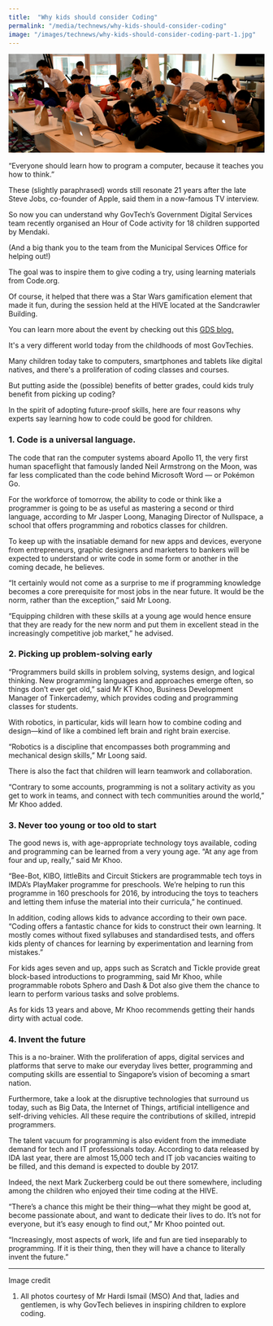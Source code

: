 ```yaml
---
title:  "Why kids should consider Coding"
permalink: "/media/technews/why-kids-should-consider-coding"
image: "/images/technews/why-kids-should-consider-coding-part-1.jpg"
---
```


![Why kids should consider Coding](/images/technews/why-kids-should-consider-coding-part-1.jpg)

“Everyone should learn how to program a computer, because it teaches you how to think.”

These (slightly paraphrased) words still resonate 21 years after the late Steve Jobs, co-founder of Apple, said them in a now-famous TV interview.

So now you can understand why GovTech’s Government Digital Services team recently organised an Hour of Code activity for 18 children supported by Mendaki.

(And a big thank you to the team from the Municipal Services Office for helping out!)

The goal was to inspire them to give coding a try, using learning materials from Code.org.

Of course, it helped that there was a Star Wars gamification element that made it fun, during the session held at the HIVE located at the Sandcrawler Building.

You can learn more about the event by checking out this [GDS blog.](https://blog.gds-gov.tech/we-taught-kids-how-to-code-heres-what-i-learned-2b59aecb8289)

It's a very different world today from the childhoods of most GovTechies.

Many children today take to  computers, smartphones and tablets like digital natives, and there's a proliferation of coding classes and courses.

But putting aside the (possible) benefits of better grades, could kids truly benefit from picking up coding?

In the spirit of adopting future-proof skills, here are four reasons why experts say learning how to code could be good for children.

### **1. Code is a universal language.**
The code that ran the computer systems aboard Apollo 11, the very first human spaceflight that famously landed Neil Armstrong on the Moon, was far less complicated than the code behind Microsoft Word — or Pokémon Go.

For the workforce of tomorrow, the ability to code or think like a programmer is going to be as useful as mastering a second or third language, according to Mr Jasper Loong, Managing Director of Nullspace, a school that offers programming and robotics classes for children.

To keep up with the insatiable demand for new apps and devices, everyone from entrepreneurs, graphic designers and marketers to bankers will be expected to understand or write code in some form or another in the coming decade, he believes.

“It certainly would not come as a surprise to me if programming knowledge becomes a core prerequisite for most jobs in the near future. It would be the norm, rather than the exception,” said Mr Loong.

“Equipping children with these skills at a young age would hence ensure that they are ready for the new norm and put them in excellent stead in the increasingly competitive job market,” he advised.

### **2. Picking up problem-solving early**
“Programmers build skills in problem solving, systems design, and logical thinking.  New programming languages and approaches emerge often, so things don’t ever get old,” said Mr KT Khoo, Business Development Manager of Tinkercademy, which provides coding and programming classes for students.

With robotics, in particular, kids will learn how to combine coding and design—kind of like a combined left brain and right brain exercise.

“Robotics is a discipline that encompasses both programming and mechanical design skills,” Mr Loong said.

There is also the fact that children will learn teamwork and collaboration.

“Contrary to some accounts, programming is not a solitary activity as you get to work in teams, and connect with tech communities around the world,” Mr Khoo added.

### **3. Never too young or too old to start**
The good news is, with age-appropriate technology toys available, coding and programming can be learned from a very young age. “At any age from four and up, really,” said Mr Khoo.

“Bee-Bot, KIBO, littleBits and Circuit Stickers are programmable tech toys in IMDA’s PlayMaker programme for preschools. We’re helping to run this programme in 160 preschools for 2016, by introducing the toys to teachers and letting them infuse the material into their curricula,” he continued.

In addition, coding allows kids to advance according to their own pace. “Coding offers a fantastic chance for kids to construct their own learning. It mostly comes without fixed syllabuses and standardised tests, and offers kids plenty of chances for learning by experimentation and learning from mistakes.”

For kids ages seven and up, apps such as Scratch and Tickle provide great block-based introductions to programming, said Mr Khoo, while programmable robots Sphero and Dash & Dot also give them the chance to learn to perform various tasks and solve problems.

As for kids 13 years and above, Mr Khoo recommends getting their hands dirty with actual code.

### **4. Invent the future**
This is a no-brainer. With the proliferation of apps, digital services and platforms that serve to make our everyday lives better, programming and computing skills are essential to Singapore’s vision of becoming a smart nation.

Furthermore, take a look at the disruptive technologies that surround us today, such as Big Data, the Internet of Things, artificial intelligence and self-driving vehicles. All these require the contributions of skilled, intrepid programmers.

The talent vacuum for programming is also evident from the immediate demand for tech and IT professionals today. According to data released by IDA last year, there are almost 15,000 tech and IT job vacancies waiting to be filled, and this demand is expected to double by 2017.

Indeed, the next Mark Zuckerberg could be out there somewhere, including among the children who enjoyed their time coding at the HIVE.

“There’s a chance this might be their thing—what they might be good at, become passionate about, and want to dedicate their lives to do. It’s not for everyone, but it’s easy enough to find out,” Mr Khoo pointed out.

“Increasingly, most aspects of work, life and fun are tied inseparably to programming. If it is their thing, then they will have a chance to literally invent the future.”

---

Image credit

1. All photos courtesy of Mr Hardi Ismail (MSO)
And that, ladies and gentlemen, is why GovTech believes in inspiring children to explore coding.
